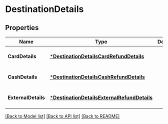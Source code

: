 # DestinationDetails

## Properties
Name | Type | Description | Notes
------------ | ------------- | ------------- | -------------
**CardDetails** | [***DestinationDetailsCardRefundDetails**](DestinationDetailsCardRefundDetails.md) |  | [optional] [default to null]
**CashDetails** | [***DestinationDetailsCashRefundDetails**](DestinationDetailsCashRefundDetails.md) |  | [optional] [default to null]
**ExternalDetails** | [***DestinationDetailsExternalRefundDetails**](DestinationDetailsExternalRefundDetails.md) |  | [optional] [default to null]

[[Back to Model list]](../README.md#documentation-for-models) [[Back to API list]](../README.md#documentation-for-api-endpoints) [[Back to README]](../README.md)

